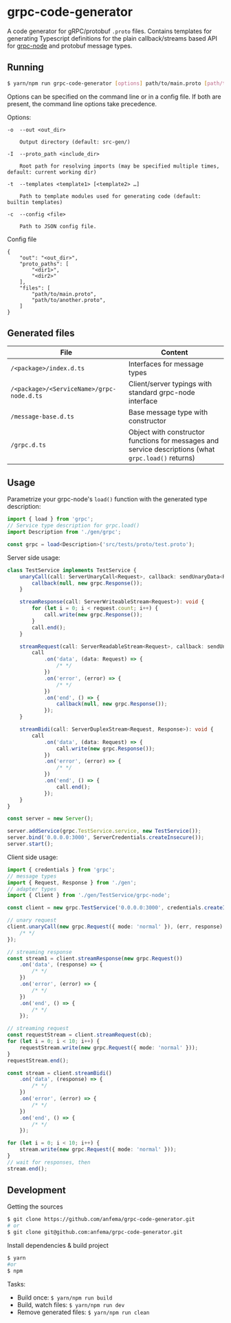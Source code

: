 grpc-code-generator
===

A code generator for gRPC/protobuf `.proto` files. Contains templates for generating Typescript definitions for the plain callback/streams based API for [grpc-node](https://github.com/grpc/grpc-node) and protobuf message types.


Running
---
```sh
$ yarn/npm run grpc-code-generator [options] path/to/main.proto [path/to/another.proto]
```

Options can be specified on the command line or in a config file. If both are present, the command line options take precedence.

Options:
```
-o  --out <out_dir>

    Output directory (default: src-gen/)

-I  --proto_path <include_dir>     
	
    Root path for resolving imports (may be specified multiple times, default: current working dir)

-t  --templates <template1> [<template2> …]

    Path to template modules used for generating code (default: builtin templates)

-c  --config <file>

    Path to JSON config file.
```

Config file
```
{
	"out": "<out_dir>",
	"proto_paths": [
		"<dir1>",
		"<dir2>"
	],
	"files": [
		"path/to/main.proto",
		"path/to/another.proto",
	]
}
```

Generated files
---
| File                                     | Content                           |
|------------------------------------------|-----------------------------------|
|`/<package>/index.d.ts`                   | Interfaces for message types        |
|`/<package>/<ServiceName>/grpc-node.d.ts` | Client/server typings with standard grpc-node interface |
|`/message-base.d.ts`                      | Base message type with constructor |
|`/grpc.d.ts`                              | Object with constructor functions for messages and service descriptions (what `grpc.load()` returns) |


Usage
---
Parametrize your grpc-node's `load()` function with the generated type description:

```ts
import { load } from 'grpc';
// Service type description for grpc.load()
import Description from './gen/grpc';

const grpc = load<Description>('src/tests/proto/test.proto');
```

Server side usage:
```ts
class TestService implements TestService {
	unaryCall(call: ServerUnaryCall<Request>, callback: sendUnaryData<Response>): void {
		callback(null, new grpc.Response());
	}

	streamResponse(call: ServerWriteableStream<Request>): void {
		for (let i = 0; i < request.count; i++) {
			call.write(new grpc.Response());
		}
		call.end();
	}

	streamRequest(call: ServerReadableStream<Request>, callback: sendUnaryData<Response>): void {
		call
			.on('data', (data: Request) => {
				/* */
			})
			.on('error', (error) => {
				/* */
			})
			.on('end', () => {
				callback(null, new grpc.Response());
			});
	}

	streamBidi(call: ServerDuplexStream<Request, Response>): void {
		call
			.on('data', (data: Request) => {
				call.write(new grpc.Response());
			})
			.on('error', (error) => {
				/* */
			})
			.on('end', () => {
				call.end();
			});
	}
}

const server = new Server();

server.addService(grpc.TestService.service, new TestService());
server.bind('0.0.0.0:3000', ServerCredentials.createInsecure());
server.start();
```

Client side usage:
```ts
import { credentials } from 'grpc';
// message types
import { Request, Response } from './gen';
// adapter types
import { Client } from './gen/TestService/grpc-node';

const client = new grpc.TestService('0.0.0.0:3000', credentials.createInsecure());

// unary request
client.unaryCall(new grpc.Request({ mode: 'normal' }), (err, response) => {
	/* */
});

// streaming response
const stream1 = client.streamResponse(new grpc.Request())
	.on('data', (response) => {
		/* */
	})
	.on('error', (error) => {
		/* */
	})
	.on('end', () => {
		/* */
	});

// streaming request
const requestStream = client.streamRequest(cb);
for (let i = 0; i < 10; i++) {
	requestStream.write(new grpc.Request({ mode: 'normal' }));
}
requestStream.end();

const stream = client.streamBidi()
	.on('data', (response) => {
		/* */
	})
	.on('error', (error) => {
		/* */
	})
	.on('end', () => {
		/* */
	});

for (let i = 0; i < 10; i++) {
	stream.write(new grpc.Request({ mode: 'normal' }));
}
// wait for responses, then
stream.end();
```


Development
---
Getting the sources
```sh
$ git clone https://github.com/anfema/grpc-code-generator.git
# or
$ git clone git@github.com:anfema/grpc-code-generator.git
```

Install dependencies & build project
```sh
$ yarn
#or 
$ npm
```

Tasks:
* Build once: `$ yarn/npm run build`
* Build, watch files: `$ yarn/npm run dev`
* Remove generated files: `$ yarn/npm run clean`
